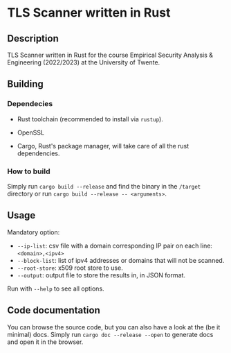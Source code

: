 # TLS Scanner written in Rust

## Description
TLS Scanner written in Rust for the course Empirical Security Analysis & Engineering (2022/2023)
at the University of Twente.

## Building
### Dependecies

* Rust toolchain (recommended to install via `rustup`).
* OpenSSL

* Cargo, Rust's package manager, will take care of all the rust dependencies.

### How to build
Simply run `cargo build --release` and find the binary in the `/target` directory
 or run `cargo build --release -- <arguments>`.

## Usage
 Mandatory option:
 * `--ip-list`: csv file with a domain corresponding IP pair on each line: `<domain>,<ipv4>`
 * `--block-list`: list of ipv4 addresses or domains that will not be scanned.
 * `--root-store`: x509 root store to use.
 * `--output`: output file to store the results in, in JSON format.

 Run with `--help` to see all options.

## Code documentation
You can browse the source code, but you can also have a look at the (be it minimal) docs. Simply run `cargo doc --release --open` to generate docs and open it in the browser.
